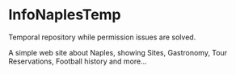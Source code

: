 # InfoNaplesTemp
Temporal repository while permission issues are solved.

A simple web site about Naples, showing Sites, Gastronomy, Tour Reservations, Football history and more... 

